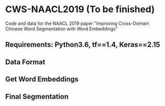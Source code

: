 # CWS-NAACL2019 (To be finished)
Code and data for the NAACL 2019 paper "Improving Cross-Domain Chinese Word Segmentation with Word Embeddings"

## Requirements: Python3.6, tf==1.4, Keras==2.15


## Data Format

## Get Word Embeddings

## Final Segmentation
